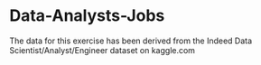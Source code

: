 # Data-Analysts-Jobs
The data for this exercise has been derived from the Indeed Data Scientist/Analyst/Engineer dataset on kaggle.com
